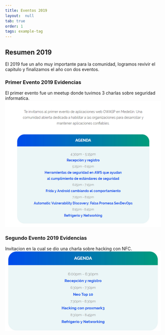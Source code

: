 ```yaml
---
title: Eventos 2019
layout:  null
tab: true
order: 1
tags: example-tag
---
```


## Resumen 2019

El 2019 fue un año muy importante para la comunidad, logramos revivir el capitulo y finalizamos el año con dos eventos.

### Primer Evento 2019 Evidencias

El primer evento fue un meetup donde tuvimos 3 charlas sobre seguridad informatica.
![Primer Evento 2019](assets/images/evento_2019_01.jpeg)

### Segundo Evento 2019 Evidencias

Invitacion en la cual se dio una charla sobre hacking con NFC.
![Segundo Evento 2019](assets/images/evento_2019_02.jpeg)